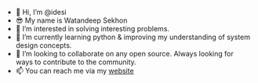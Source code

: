 - 👋 Hi, I’m @idesi
- 😎 My name is Watandeep Sekhon
- 👀 I’m interested in solving interesting problems.
- 🌱 I’m currently learning python & improving my understanding of system design concepts.
- 💞️ I’m looking to collaborate on any open source. Always looking for ways to contribute to the community.
- 📫 You can reach me via my [website](https://wsekhon.com)
